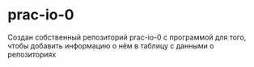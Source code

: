 # prac-io-0
Создан собственный репозиторий prac-io-0 с программой для того, чтобы добавить информацию о нём в таблицу с данными о репозиториях
